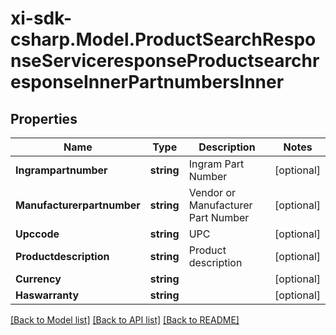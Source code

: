 # xi-sdk-csharp.Model.ProductSearchResponseServiceresponseProductsearchresponseInnerPartnumbersInner

## Properties

Name | Type | Description | Notes
------------ | ------------- | ------------- | -------------
**Ingrampartnumber** | **string** | Ingram Part Number | [optional] 
**Manufacturerpartnumber** | **string** | Vendor or Manufacturer Part Number | [optional] 
**Upccode** | **string** | UPC | [optional] 
**Productdescription** | **string** | Product description | [optional] 
**Currency** | **string** |  | [optional] 
**Haswarranty** | **string** |  | [optional] 

[[Back to Model list]](../README.md#documentation-for-models) [[Back to API list]](../README.md#documentation-for-api-endpoints) [[Back to README]](../README.md)

